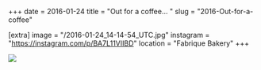+++
date = 2016-01-24
title = "Out for a coffee… "
slug = "2016-Out-for-a-coffee"

[extra]
image = "/2016-01-24_14-14-54_UTC.jpg"
instagram = "https://instagram.com/p/BA7L11VIIBD"
location = "Fabrique Bakery"
+++

<img src="/2016-01-24_14-14-54_UTC.jpg" />
